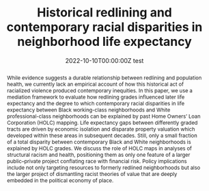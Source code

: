 ---
abstract: While evidence suggests a durable relationship between redlining and population health, we currently lack an empirical account of how this historical act of racialized violence produced contemporary inequities. In this paper, we use a mediation framework to evaluate how redlining grades influenced later life expectancy and the degree to which contemporary racial disparities in life expectancy between Black working-class neighborhoods and White professional-class neighborhoods can be explained by past Home Owners’ Loan Corporation (HOLC) mapping. Life expectancy gaps between differently graded tracts are driven by economic isolation and disparate property valuation which developed within these areas in subsequent decades. Still, only a small fraction of a total disparity between contemporary Black and White neighborhoods is explained by HOLC grades. We discuss the role of HOLC maps in analyses of structural racism and health, positioning them as only one feature of a larger public–private project conflating race with financial risk. Policy implications include not only targeting resources to formerly redlined neighborhoods but also the larger project of dismantling racist theories of value that are deeply embedded in the political economy of place.
authors:
- admin
- Michael Esposito
date: "2022-10-10T00:00:00Z test"
doi: ""
featured: false
image:
  focal_point: ""
  preview_only: false
projects: []
publication: '*Social Forces*'
publication_short: ""
publication_types:
- "2"
publishDate: "2022-10-10T00:00:00Z"
summary: _Forthcoming in **Social Forces**._ 
tags:
title: 'Historical redlining and contemporary racial disparities in neighborhood life expectancy'
url_code: ""
url_dataset: ""
url_pdf: "media/Graetz 2023 Social Forces.pdf"
url_poster: ""
url_project: ""
url_slides: ""
url_source: ""
url_video: ""
---